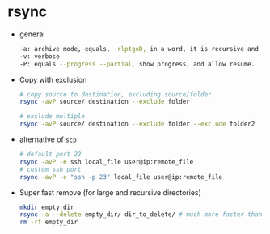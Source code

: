 # rsync

* general

  ```bash
  -a: archive mode, equals, -rlptgoD, in a word, it is recursive and preserve almost everything from source to target.
  -v: verbose
  -P: equals --progress --partial, show progress, and allow resume.
  ```

  

  

* Copy with exclusion

  ```bash
  # copy source to destination, excluding source/folder
  rsync -avP source/ destination --exclude folder
  
  # exclude multiple
  rsync -avP source/ destination --exclude folder --exclude folder2
  ```




* alternative of `scp`

  ```bash
  # default port 22
  rsync -avP -e ssh local_file user@ip:remote_file
  # custom ssh port
  rsync -avP -e "ssh -p 23" local_file user@ip:remote_file
  ```

  



* Super fast remove (for large and recursive directories)

  ```bash
  mkdir empty_dir
  rsync -a --delete empty_dir/ dir_to_delete/ # much more faster than rm -rf
  rm -rf empty_dir
  ```

  